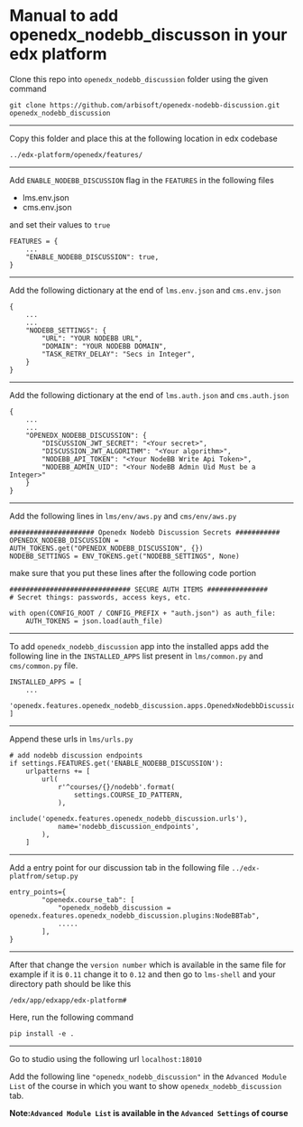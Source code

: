 # Manual to add openedx_nodebb_discusson in your edx platform

Clone this repo into `openedx_nodebb_discussion` folder using the given command

`git clone https://github.com/arbisoft/openedx-nodebb-discussion.git openedx_nodebb_discussion`

---

Copy this folder and place this at the following location in edx codebase

`../edx-platform/openedx/features/`

---

Add `ENABLE_NODEBB_DISCUSSION` flag in the `FEATURES` in the following files


- lms.env.json
- cms.env.json


and set their values to   `true`

```
FEATURES = {
    ...
    "ENABLE_NODEBB_DISCUSSION": true,
}
```
---

Add the following dictionary at the end of `lms.env.json` and `cms.env.json`

```
{
    ...
    ...
    "NODEBB_SETTINGS": {
        "URL": "YOUR NODEBB URL",
        "DOMAIN": "YOUR NODEBB DOMAIN",
        "TASK_RETRY_DELAY": "Secs in Integer",
    }
}
```
---
Add the following dictionary at the end of `lms.auth.json` and `cms.auth.json`

```
{
    ...
    ...
    "OPENEDX_NODEBB_DISCUSSION": {
        "DISCUSSION_JWT_SECRET": "<Your secret>",
        "DISCUSSION_JWT_ALGORITHM": "<Your algorithm>",
        "NODEBB_API_TOKEN": "<Your NodeBB Write Api Token>",
        "NODEBB_ADMIN_UID": "<Your NodeBB Admin Uid Must be a Integer>"
    }
}
```
---

Add the following lines in `lms/env/aws.py` and `cms/env/aws.py`

```
##################### Openedx Nodebb Discussion Secrets ###########
OPENEDX_NODEBB_DISCUSSION = AUTH_TOKENS.get("OPENEDX_NODEBB_DISCUSSION", {})
NODEBB_SETTINGS = ENV_TOKENS.get("NODEBB_SETTINGS", None)
```

make sure that you put these lines after the following code portion
    
```
############################## SECURE AUTH ITEMS ###############
# Secret things: passwords, access keys, etc.

with open(CONFIG_ROOT / CONFIG_PREFIX + "auth.json") as auth_file:
    AUTH_TOKENS = json.load(auth_file)

```
    

---

To add `openedx_nodebb_discussion` app into the installed apps add the 
following line in the `INSTALLED_APPS` list present in `lms/common.py` and 
`cms/common.py` file.

```
INSTALLED_APPS = [
    ...
    'openedx.features.openedx_nodebb_discussion.apps.OpenedxNodebbDiscussionConfig',
]
```

---

Append these urls in `lms/urls.py`

```
# add nodebb discussion endpoints
if settings.FEATURES.get('ENABLE_NODEBB_DISCUSSION'):
    urlpatterns += [
        url(
            r'^courses/{}/nodebb'.format(
                settings.COURSE_ID_PATTERN,
            ),
            include('openedx.features.openedx_nodebb_discussion.urls'),
            name='nodebb_discussion_endpoints',
        ),
    ]
```

---

Add a entry point for our discussion tab in the following file
`../edx-platfrom/setup.py`

```
entry_points={
        "openedx.course_tab": [
            "openedx_nodebb_discussion = openedx.features.openedx_nodebb_discussion.plugins:NodeBBTab",
            .....
        ],
}
```

---

After that change the `version number` which is available in the same file for example if it is `0.11` change it to `0.12` and then go to `lms-shell` and your directory path should be like this

`/edx/app/edxapp/edx-platform#`


Here, run the following command 

`pip install -e .`


---

Go to studio using the following url `localhost:18010` 
    
   Add the following line `"openedx_nodebb_discussion"`
   in the `Advanced Module List` of the course in which you want to show `openedx_nodebb_discussion` tab.



 **Note:`Advanced Module List` is available in the `Advanced Settings` of course**